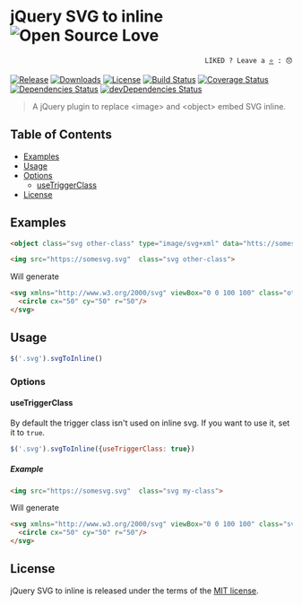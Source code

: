 # jQuery SVG to inline ![Open Source Love](https://badges.frapsoft.com/os/v3/open-source.svg?v=103)

<p align="right">
  <code>LIKED ? Leave a <a href="https://github.com/tiagoporto/jquery-svg-to-inline">⭐</a> : 😞</code>
</p>

[![Release](https://img.shields.io/npm/v/jquery-svg-to-inline.svg?style=flat-square&label=release)](https://github.com/tiagoporto/jquery-svg-to-inline/releases)
[![Downloads](https://img.shields.io/npm/dt/jquery-svg-to-inline.svg?style=flat-square)](https://www.npmjs.com/package/jquery-svg-to-inline)
[![License](https://img.shields.io/github/license/tiagoporto/jquery-svg-to-inline.svg?style=flat-square)](https://raw.githubusercontent.com/tiagoporto/jquery-svg-to-inline/master/LICENSE)
[![Build Status](https://img.shields.io/travis/tiagoporto/jquery-svg-to-inline.svg?style=flat-square&logo=travis)](https://travis-ci.org/tiagoporto/jquery-svg-to-inline)
[![Coverage Status](https://img.shields.io/coveralls/tiagoporto/jquery-svg-to-inline.svg?style=flat-square)](https://coveralls.io/github/tiagoporto/jquery-svg-to-inline)
[![Dependencies Status](https://img.shields.io/david/tiagoporto/jquery-svg-to-inline.svg?style=flat-square)](https://david-dm.org/tiagoporto/jquery-svg-to-inline)
[![devDependencies Status](https://img.shields.io/david/dev/tiagoporto/jquery-svg-to-inline.svg?style=flat-square)](https://david-dm.org/tiagoporto/jquery-svg-to-inline?type=dev)

> A jQuery plugin to replace &lt;image&gt; and &lt;object&gt; embed SVG inline.

## Table of Contents

* [Examples](#examples)
* [Usage](#usage)
* [Options](#options)
    * [useTriggerClass](#usetriggerclass)
* [License](#license)


## Examples

```html
<object class="svg other-class" type="image/svg+xml" data="htts://somesvg.svg"></object>
```

```html
<img src="https://somesvg.svg"  class="svg other-class">
```

Will generate

```html
<svg xmlns="http://www.w3.org/2000/svg" viewBox="0 0 100 100" class="other-class">
  <circle cx="50" cy="50" r="50"/>
</svg>
```


## Usage

```js
$('.svg').svgToInline()
```

### Options

#### useTriggerClass

By default the trigger class isn't used on inline svg. If you want to use it, set it to `true`.

```js
$('.svg').svgToInline({useTriggerClass: true})
```

##### Example

```html
<img src="https://somesvg.svg"  class="svg my-class">
```

Will generate

```html
<svg xmlns="http://www.w3.org/2000/svg" viewBox="0 0 100 100" class="svg my-class">
  <circle cx="50" cy="50" r="50"/>
</svg>
```


## License

jQuery SVG to inline is released under the terms of the [MIT license](https://github.com/tiagoporto/jquery-svg-to-inline/blob/master/LICENSE).
